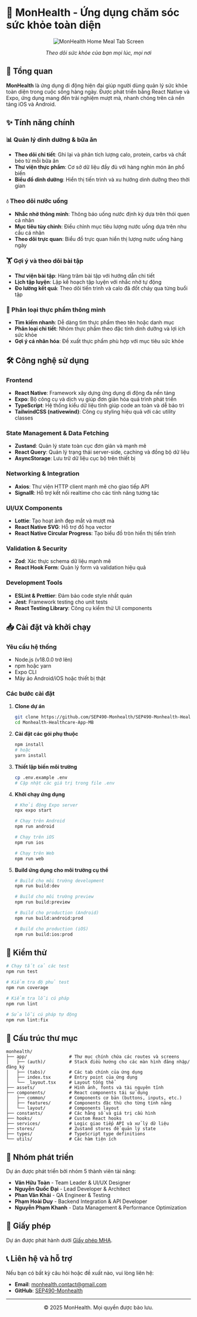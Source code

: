 # 🌱 MonHealth - Ứng dụng chăm sóc sức khỏe toàn diện

<div align="center">
  <img src="https://firebasestorage.googleapis.com/v0/b/diamoondb-1412.appspot.com/o/Monhealth%2Ftests%2F29.jpg?alt=media&token=b73e8c97-8545-4ed7-ace1-97b92de428e3" alt="MonHealth Home Meal Tab Screen" />
  <p><i>Theo dõi sức khỏe của bạn mọi lúc, mọi nơi</i></p>
</div>

## 📱 Tổng quan

**MonHealth** là ứng dụng di động hiện đại giúp người dùng quản lý sức khỏe toàn diện trong cuộc sống hàng ngày. Được phát triển bằng React Native và Expo, ứng dụng mang đến trải nghiệm mượt mà, nhanh chóng trên cả nền tảng iOS và Android.

## ✨ Tính năng chính

### 📊 Quản lý dinh dưỡng & bữa ăn

- **Theo dõi chi tiết**: Ghi lại và phân tích lượng calo, protein, carbs và chất béo từ mỗi bữa ăn
- **Thư viện thực phẩm**: Cơ sở dữ liệu đầy đủ với hàng nghìn món ăn phổ biến
- **Biểu đồ dinh dưỡng**: Hiển thị tiến trình và xu hướng dinh dưỡng theo thời gian

### 💧 Theo dõi nước uống

- **Nhắc nhở thông minh**: Thông báo uống nước định kỳ dựa trên thói quen cá nhân
- **Mục tiêu tùy chỉnh**: Điều chỉnh mục tiêu lượng nước uống dựa trên nhu cầu cá nhân
- **Theo dõi trực quan**: Biểu đồ trực quan hiển thị lượng nước uống hàng ngày

### 🏋️ Gợi ý và theo dõi bài tập

- **Thư viện bài tập**: Hàng trăm bài tập với hướng dẫn chi tiết
- **Lịch tập luyện**: Lập kế hoạch tập luyện với nhắc nhở tự động
- **Đo lường kết quả**: Theo dõi tiến trình và calo đã đốt cháy qua từng buổi tập

### 🥗 Phân loại thực phẩm thông minh

- **Tìm kiếm nhanh**: Dễ dàng tìm thực phẩm theo tên hoặc danh mục
- **Phân loại chi tiết**: Nhóm thực phẩm theo đặc tính dinh dưỡng và lợi ích sức khỏe
- **Gợi ý cá nhân hóa**: Đề xuất thực phẩm phù hợp với mục tiêu sức khỏe

## 🛠️ Công nghệ sử dụng

### Frontend

- **React Native**: Framework xây dựng ứng dụng di động đa nền tảng
- **Expo**: Bộ công cụ và dịch vụ giúp đơn giản hóa quá trình phát triển
- **TypeScript**: Hệ thống kiểu dữ liệu tĩnh giúp code an toàn và dễ bảo trì
- **TailwindCSS (nativewind)**: Công cụ styling hiệu quả với các utility classes

### State Management & Data Fetching

- **Zustand**: Quản lý state toàn cục đơn giản và mạnh mẽ
- **React Query**: Quản lý trạng thái server-side, caching và đồng bộ dữ liệu
- **AsyncStorage**: Lưu trữ dữ liệu cục bộ trên thiết bị

### Networking & Integration

- **Axios**: Thư viện HTTP client mạnh mẽ cho giao tiếp API
- **SignalR**: Hỗ trợ kết nối realtime cho các tính năng tương tác

### UI/UX Components

- **Lottie**: Tạo hoạt ảnh đẹp mắt và mượt mà
- **React Native SVG**: Hỗ trợ đồ họa vector
- **React Native Circular Progress**: Tạo biểu đồ tròn hiển thị tiến trình

### Validation & Security

- **Zod**: Xác thực schema dữ liệu mạnh mẽ
- **React Hook Form**: Quản lý form và validation hiệu quả

### Development Tools

- **ESLint & Prettier**: Đảm bảo code style nhất quán
- **Jest**: Framework testing cho unit tests
- **React Testing Library**: Công cụ kiểm thử UI components

## 📥 Cài đặt và khởi chạy

### Yêu cầu hệ thống

- Node.js (v18.0.0 trở lên)
- npm hoặc yarn
- Expo CLI
- Máy ảo Android/iOS hoặc thiết bị thật

### Các bước cài đặt

1. **Clone dự án**

   ```bash
   git clone https://github.com/SEP490-Monhealth/SEP490-Monhealth-Healthcare-App-MB.git
   cd Monhealth-Healthcare-App-MB
   ```

2. **Cài đặt các gói phụ thuộc**

   ```bash
   npm install
   # hoặc
   yarn install
   ```

3. **Thiết lập biến môi trường**

   ```bash
   cp .env.example .env
   # Cập nhật các giá trị trong file .env
   ```

4. **Khởi chạy ứng dụng**

   ```bash
   # Khởi động Expo server
   npx expo start

   # Chạy trên Android
   npm run android

   # Chạy trên iOS
   npm run ios

   # Chạy trên Web
   npm run web
   ```

5. **Build ứng dụng cho môi trường cụ thể**

   ```bash
   # Build cho môi trường development
   npm run build:dev

   # Build cho môi trường preview
   npm run build:preview

   # Build cho production (Android)
   npm run build:android:prod

   # Build cho production (iOS)
   npm run build:ios:prod
   ```

## 🧪 Kiểm thử

```bash
# Chạy tất cả các test
npm run test

# Kiểm tra độ phủ test
npm run coverage

# Kiểm tra lỗi cú pháp
npm run lint

# Sửa lỗi cú pháp tự động
npm run lint:fix
```

## 📁 Cấu trúc thư mục

```
monhealth/
├── app/                # Thư mục chính chứa các routes và screens
│   ├── (auth)/         # Stack điều hướng cho các màn hình đăng nhập/đăng ký
│   ├── (tabs)/         # Các tab chính của ứng dụng
│   ├── index.tsx       # Entry point của ứng dụng
│   └── _layout.tsx     # Layout tổng thể
├── assets/             # Hình ảnh, fonts và tài nguyên tĩnh
├── components/         # React components tái sử dụng
│   ├── common/         # Components cơ bản (buttons, inputs, etc.)
│   ├── features/       # Components đặc thù cho từng tính năng
│   └── layout/         # Components layout
├── constants/          # Các hằng số và giá trị cấu hình
├── hooks/              # Custom React hooks
├── services/           # Logic giao tiếp API và xử lý dữ liệu
├── stores/             # Zustand stores để quản lý state
├── types/              # TypeScript type definitions
└── utils/              # Các hàm tiện ích
```

## 👥 Nhóm phát triển

Dự án được phát triển bởi nhóm 5 thành viên tài năng:

- **Văn Hữu Toàn** - Team Leader & UI/UX Designer
- **Nguyễn Quốc Đại** - Lead Developer & Architect
- **Phan Văn Khải** - QA Engineer & Testing
- **Phạm Hoài Duy** - Backend Integration & API Developer
- **Nguyễn Phạm Khanh** - Data Management & Performance Optimization

## 📄 Giấy phép

Dự án được phát hành dưới [Giấy phép MHA](LICENSE).

## 📞 Liên hệ và hỗ trợ

Nếu bạn có bất kỳ câu hỏi hoặc đề xuất nào, vui lòng liên hệ:

- **Email**: monhealth.contact@gmail.com
- **GitHub**: [SEP490-Monhealth](https://github.com/SEP490-Monhealth)

---

<div align="center">
  <p>© 2025 MonHealth. Mọi quyền được bảo lưu.</p>
</div>
